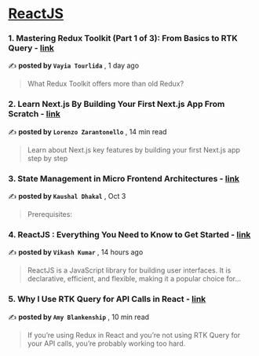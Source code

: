 
<h1><a href=https://medium.com/tag/reactjs/recommended target="_blank" rel="noopener noreferrer">ReactJS</a></h1>
<h3>1. Mastering Redux Toolkit (Part 1 of 3): From Basics to RTK Query - <a href=https://medium.com/@tourlidavagia/mastering-redux-toolkit-part-1-of-3-from-basics-to-rtk-query-dec06d4f8cd2?source=tag_recommended_feed---------0-84----------reactjs----------8441d330_1211_4544_9d43_8a447621070c------- target="_blank" rel="noopener noreferrer">link</a></h3>

✍️ **posted by `Vayia Tourlida`** <date> , 1 day ago</date>

<blockquote>What Redux Toolkit offers more than old Redux?</blockquote>

<h3>2. Learn Next.js By Building Your First Next.js App From Scratch - <a href=https://medium.com/gitconnected/learn-next-js-by-building-your-first-next-js-app-from-scratch-8ec7cc93a9cb?source=tag_recommended_feed---------1-107----------reactjs----------8441d330_1211_4544_9d43_8a447621070c------- target="_blank" rel="noopener noreferrer">link</a></h3>

✍️ **posted by `Lorenzo Zarantonello`** <date> , 14 min read</date>

<blockquote>Learn about Next.js key features by building your first Next.js app step by step</blockquote>

<h3>3. State Management in Micro Frontend Architectures - <a href=https://medium.com/@kaushaldhakal40/state-management-in-micro-frontend-architectures-23d6f827c918?source=tag_recommended_feed---------2-85----------reactjs----------8441d330_1211_4544_9d43_8a447621070c------- target="_blank" rel="noopener noreferrer">link</a></h3>

✍️ **posted by `Kaushal Dhakal`** <date> , Oct 3</date>

<blockquote>Prerequisites:</blockquote>

<h3>4. ReactJS : Everything You Need to Know to Get Started - <a href=https://medium.com/@sdekumarvikash/reactjs-everything-you-need-to-know-to-get-started-8e8d0c56a798?source=tag_recommended_feed---------3-84----------reactjs----------8441d330_1211_4544_9d43_8a447621070c------- target="_blank" rel="noopener noreferrer">link</a></h3>

✍️ **posted by `Vikash Kumar`** <date> , 14 hours ago</date>

<blockquote>ReactJS is a JavaScript library for building user interfaces. It is declarative, efficient, and flexible, making it a popular choice for…</blockquote>

<h3>5. Why I Use RTK Query for API Calls in React - <a href=https://medium.com/codex/why-i-use-rtk-query-for-api-calls-in-react-fee9e2a4538?source=tag_recommended_feed---------4-107----------reactjs----------8441d330_1211_4544_9d43_8a447621070c------- target="_blank" rel="noopener noreferrer">link</a></h3>

✍️ **posted by `Amy Blankenship`** <date> , 10 min read</date>

<blockquote>If you’re using Redux in React and you’re not using RTK Query for your API calls, you’re probably working too hard.</blockquote>


